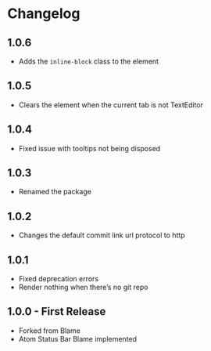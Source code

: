 # Changelog

## 1.0.6
* Adds the `inline-block` class to the element

## 1.0.5
* Clears the element when the current tab is not TextEditor

## 1.0.4
* Fixed issue with tooltips not being disposed

## 1.0.3
* Renamed the package

## 1.0.2
* Changes the default commit link url protocol to http

## 1.0.1
* Fixed deprecation errors
* Render nothing when there’s no git repo

## 1.0.0 - First Release
* Forked from Blame
* Atom Status Bar Blame implemented

